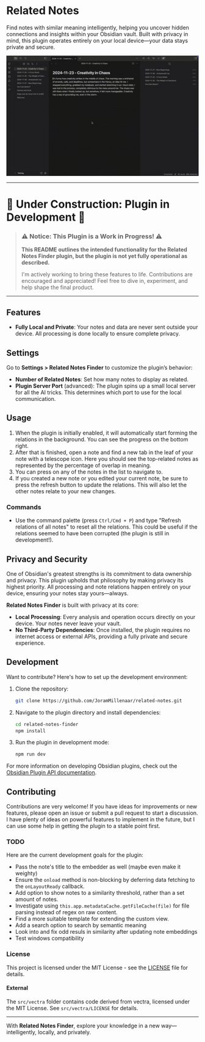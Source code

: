 # Related Notes

Find notes with similar meaning intelligently, helping you uncover hidden connections and insights within your Obsidian vault. Built with privacy in mind, this plugin operates entirely on your local device—your data stays private and secure.

![Screenshot](https://github.com/JoramMillenaar/obsidian-related-notes/raw/master/example.gif)


---
# 🚧 **Under Construction: Plugin in Development** 🚧
> ### ⚠️ **Notice: This Plugin is a Work in Progress!** ⚠️
>  
> **This README outlines the intended functionality for the Related Notes Finder plugin, but the plugin is not yet fully operational as described.**  
> 
> I'm actively working to bring these features to life. Contributions are encouraged and appreciated! Feel free to dive in, experiment, and help shape the final product.
---


## Features

- **Fully Local and Private**: Your notes and data are never sent outside your device. All processing is done locally to ensure complete privacy.


## Settings

Go to **Settings > Related Notes Finder** to customize the plugin’s behavior:
- **Number of Related Notes**: Set how many notes to display as related.
- **Plugin Server Port** (advanced): The plugin spins up a small local server for all the AI tricks. This determines which port to use for the local communication.


## Usage

1. When the plugin is initially enabled, it will automatically start forming the relations in the background. You can see the progress on the bottom right.
2. After that is finished, open a note and find a new tab in the leaf of your note with a telescope icon. Here you should see the top-related notes as represented by the percentage of overlap in meaning.
3. You can press on any of the notes in the list to navigate to.
4. If you created a new note or you edited your current note, be sure to press the refresh button to update the relations. This will also let the other notes relate to your new changes.

### Commands
- Use the command palette (press `Ctrl/Cmd + P`) and type "Refresh relations of all notes" to reset all the relations. This could be useful if the relations seemed to have been corrupted (the plugin is still in development!).

## Privacy and Security

One of Obsidian's greatest strengths is its commitment to data ownership and privacy. This plugin upholds that philosophy by making privacy its highest priority. All processing and note relations happen entirely on your device, ensuring your notes stay yours—always. 

**Related Notes Finder** is built with privacy at its core:  
- **Local Processing**: Every analysis and operation occurs directly on your device. Your notes never leave your vault.  
- **No Third-Party Dependencies**: Once installed, the plugin requires no internet access or external APIs, providing a fully private and secure experience.  

## Development

Want to contribute? Here's how to set up the development environment:

1. Clone the repository:
   ```bash
   git clone https://github.com/JoramMillenaar/related-notes.git
   ```
2. Navigate to the plugin directory and install dependencies:
   ```bash
   cd related-notes-finder
   npm install
   ```
3. Run the plugin in development mode:
   ```bash
   npm run dev
   ```

For more information on developing Obsidian plugins, check out the [Obsidian Plugin API documentation](https://github.com/obsidianmd/obsidian-api).

## Contributing

Contributions are very welcome! If you have ideas for improvements or new features, please open an issue or submit a pull request to start a discussion. I have plenty of ideas on powerful features to implement in the future, but I can use some help in getting the plugin to a stable point first.


### TODO  
Here are the current development goals for the plugin:  
- Pass the note's title to the embedder as well (maybe even make it weighty)
- Ensure the `onload` method is non-blocking by deferring data fetching to the `onLayoutReady` callback.  
- Add option to show notes to a similarity threshold, rather than a set amount of notes.
- Investigate using `this.app.metadataCache.getFileCache(file)` for file parsing instead of regex on raw content.  
- Find a more suitable template for extending the custom view.  
- Add a search option to search by semantic meaning
- Look into and fix odd resuls in similarity after updating note embeddings
- Test windows compatibility

### License

This project is licensed under the MIT License - see the [LICENSE](./LICENSE) file for details.

#### External
The `src/vectra` folder contains code derived from vectra, licensed under the MIT License. See `src/vectra/LICENSE` for details.

---

With **Related Notes Finder**, explore your knowledge in a new way—intelligently, locally, and privately.
